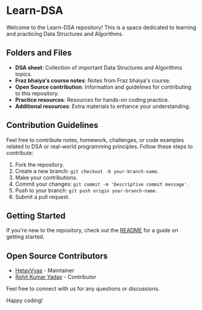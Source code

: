 # Learn-DSA

Welcome to the Learn-DSA repository! This is a space dedicated to learning and practicing Data Structures and Algorithms.

## Folders and Files

- **DSA sheet**: Collection of important Data Structures and Algorithms topics.
- **Fraz bhaiya's course notes**: Notes from Fraz bhaiya's course.
- **Open Source contribution**: Information and guidelines for contributing to this repository.
- **Practice resources**: Resources for hands-on coding practice.
- **Additional resources**: Extra materials to enhance your understanding.

## Contribution Guidelines

Feel free to contribute notes, homework, challenges, or code examples related to DSA or real-world programming principles. Follow these steps to contribute:

1. Fork the repository.
2. Create a new branch: `git checkout -b your-branch-name`.
3. Make your contributions.
4. Commit your changes: `git commit -m 'Descriptive commit message'`.
5. Push to your branch: `git push origin your-branch-name`.
6. Submit a pull request.

## Getting Started

If you're new to the repository, check out the [README](Learn-DSA/README.md) for a guide on getting started.

## Open Source Contributors

- [HetavVyas](https://github.com/HetavVyas) - Maintainer
- [Rohit Kumar Yadav](https://github.com/rohit-ayadav) - Contributor

Feel free to connect with us for any questions or discussions.

Happy coding!
